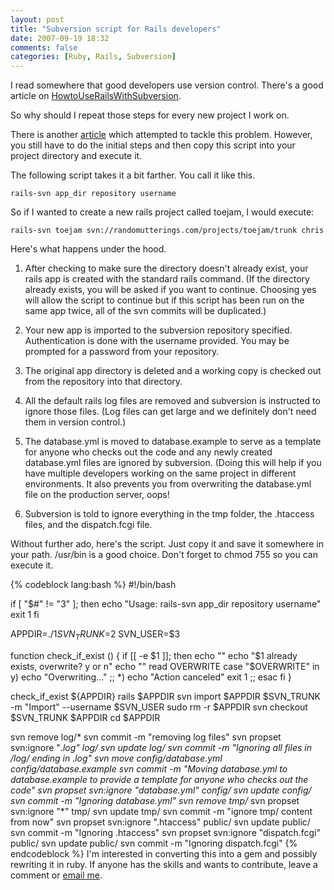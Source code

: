 ```yaml
---
layout: post
title: "Subversion script for Rails developers"
date: 2007-09-19 18:32
comments: false
categories: [Ruby, Rails, Subversion]
---
```


I read somewhere that good developers use version control.  There's a good article on [HowtoUseRailsWithSubversion](http://wiki.rubyonrails.org/rails/pages/HowtoUseRailsWithSubversion).

So why should I repeat those steps for every new project I work on.

<!-- more -->

There is another [article](http://www.railsonwave.com/railsonwave/2006/12/19/smart-subversion-script-for-rails-projects) which attempted to tackle this problem.  However, you still have to do the initial steps and then copy this script into your project directory and execute it.

The following script takes it a bit farther.  You call it like this.

    rails-svn app_dir repository username

So if I wanted to create a new rails project called toejam, I would execute:

    rails-svn toejam svn://randomutterings.com/projects/toejam/trunk chris

Here's what happens under the hood.

1. After checking to make sure the directory doesn't already exist, your rails app is created with the standard rails command.  (If the directory already exists, you will be asked if you want to continue.  Choosing yes will allow the script to continue but if this script has been run on the same app twice, all of the svn commits will be duplicated.)

2. Your new app is imported to the subversion repository specified.  Authentication is done with the username provided.  You may be prompted for a password from your repository.

3. The original app directory is deleted and a working copy is checked out from the repository into that directory.

4. All the default rails log files are removed and subversion is instructed to ignore those files.  (Log files can get large and we definitely don't need them in version control.)

5. The database.yml is moved to database.example to serve as a template for anyone who checks out the code and any newly created database.yml files are ignored by subversion.  (Doing this will help if you have multiple developers working on the same project in different environments.  It also prevents you from overwriting the database.yml file on the production server, oops!

6. Subversion is told to ignore everything in the tmp folder, the .htaccess files, and the dispatch.fcgi file.

Without further ado, here's the script.  Just copy it and save it somewhere in your path.  /usr/bin is a good choice.  Don't forget to chmod 755 so you can execute it.

{% codeblock lang:bash %}
  #!/bin/bash
  
  if [ "$#" != "3" ]; then
    echo "Usage: rails-svn app_dir repository username"
    exit 1
  fi
  
  APPDIR=./$1
  SVN_TRUNK=$2
  SVN_USER=$3
  
  function check_if_exist () {
    if [[ -e $1 ]]; then
      echo ""
      echo "$1 already exists, overwrite? y or n"
      echo ""
      read OVERWRITE
      case "$OVERWRITE" in
    y)
      echo "Overwriting..."
        ;;
    *)
      echo "Action canceled"
      exit 1
        ;;
      esac
    fi
  }
  
  check_if_exist ${APPDIR}
  rails $APPDIR
  svn import $APPDIR $SVN_TRUNK -m "Import" --username $SVN_USER
  sudo rm -r $APPDIR
  svn checkout $SVN_TRUNK $APPDIR
  cd $APPDIR
  
  svn remove log/*
  svn commit -m "removing log files" 
  svn propset svn:ignore "*.log" log/
  svn update log/
  svn commit -m "Ignoring all files in /log/ ending in .log"
  svn move config/database.yml config/database.example
  svn commit -m "Moving database.yml to database.example to provide a template for anyone who checks out the code"
  svn propset svn:ignore "database.yml" config/
  svn update config/
  svn commit -m "Ignoring database.yml"
  svn remove tmp/*
  svn propset svn:ignore "*" tmp/
  svn update tmp/
  svn commit -m "ignore tmp/ content from now" 
  svn propset svn:ignore ".htaccess" public/
  svn update public/
  svn commit -m "Ignoring .htaccess"
  svn propset svn:ignore "dispatch.fcgi" public/
  svn update public/
  svn commit -m "Ignoring dispatch.fcgi"
{% endcodeblock %}
I'm interested in converting this into a gem and possibly rewriting it in ruby.  If anyone has the skills and wants to contribute, leave a comment or [email me](mailto:randomutterings@gmail.com).